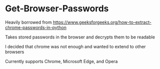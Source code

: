 # Get-Browser-Passwords

Heavily borrowed from https://www.geeksforgeeks.org/how-to-extract-chrome-passwords-in-python

Takes stored passwords in the browser and decrypts them to be readable

I decided that chrome was not enough and wanted to extend to other browsers

Currently supports Chrome, Microsoft Edge, and Opera

